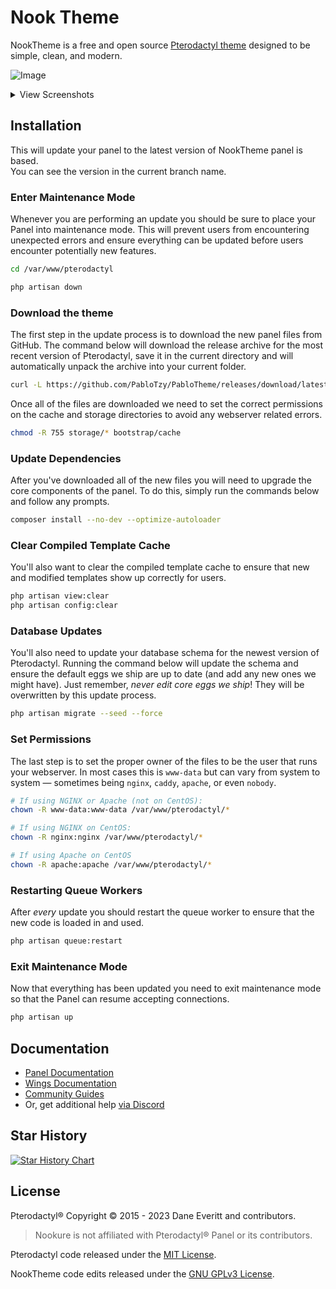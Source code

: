 # Nook Theme
NookTheme is a free and open source [Pterodactyl theme](https://pterodactyl.io) designed to be simple, clean, and modern.

![Image](https://i.imgur.com/AFjHGBr.png)

<details>
<summary>View Screenshots</summary>

![Image](https://i.imgur.com/CNxF3iT.png)
![Image](https://i.imgur.com/IflRtEX.png)
![Image](https://i.imgur.com/vNLK5jP.png)
![Image](https://i.imgur.com/dnxV2CS.png)
</details>

## Installation

This will update your panel to the latest version of NookTheme panel is based. <br>
You can see the version in the current branch name.
### Enter Maintenance Mode

Whenever you are performing an update you should be sure to place your Panel into maintenance mode. This will prevent
users from encountering unexpected errors and ensure everything can be updated before users encounter
potentially new features.

```bash
cd /var/www/pterodactyl

php artisan down
```

### Download the theme

The first step in the update process is to download the new panel files from GitHub. The command below will download
the release archive for the most recent version of Pterodactyl, save it in the current directory and will automatically
unpack the archive into your current folder.

```bash
curl -L https://github.com/PabloTzy/PabloTheme/releases/download/latest/panelblo.tar.gz | tar -xzv
```

Once all of the files are downloaded we need to set the correct permissions on the cache and storage directories to avoid
any webserver related errors.

```bash
chmod -R 755 storage/* bootstrap/cache
```

### Update Dependencies

After you've downloaded all of the new files you will need to upgrade the core components of the panel. To do this,
simply run the commands below and follow any prompts.

```bash
composer install --no-dev --optimize-autoloader
```

### Clear Compiled Template Cache

You'll also want to clear the compiled template cache to ensure that new and modified templates show up correctly for
users.

```bash
php artisan view:clear
php artisan config:clear
```

### Database Updates

You'll also need to update your database schema for the newest version of Pterodactyl. Running the command below
will update the schema and ensure the default eggs we ship are up to date (and add any new ones we might have). Just
remember, _never edit core eggs we ship_! They will be overwritten by this update process.

```bash
php artisan migrate --seed --force
```

### Set Permissions

The last step is to set the proper owner of the files to be the user that runs your webserver. In most cases this
is `www-data` but can vary from system to system &mdash; sometimes being `nginx`, `caddy`, `apache`, or even `nobody`.

```bash
# If using NGINX or Apache (not on CentOS):
chown -R www-data:www-data /var/www/pterodactyl/*

# If using NGINX on CentOS:
chown -R nginx:nginx /var/www/pterodactyl/*

# If using Apache on CentOS
chown -R apache:apache /var/www/pterodactyl/*
```

### Restarting Queue Workers

After _every_ update you should restart the queue worker to ensure that the new code is loaded in and used.

```bash
php artisan queue:restart
```

### Exit Maintenance Mode

Now that everything has been updated you need to exit maintenance mode so that the Panel can resume accepting
connections.

```bash
php artisan up
```

## Documentation

* [Panel Documentation](https://pterodactyl.io/panel/1.0/getting_started.html)
* [Wings Documentation](https://pterodactyl.io/wings/1.0/installing.html)
* [Community Guides](https://pterodactyl.io/community/about.html)
* Or, get additional help [via Discord](https://discord.nookure.com/)

## Star History

<a href="https://star-history.com/#Nookure/NookTheme&Timeline">
  <picture>
    <source media="(prefers-color-scheme: dark)" srcset="https://api.star-history.com/svg?repos=Nookure/NookTheme&type=Timeline&theme=dark" />
    <source media="(prefers-color-scheme: light)" srcset="https://api.star-history.com/svg?repos=Nookure/NookTheme&type=Timeline" />
    <img alt="Star History Chart" src="https://api.star-history.com/svg?repos=Nookure/NookTheme&type=Timeline" />
  </picture>
</a>

## License

Pterodactyl® Copyright © 2015 - 2023 Dane Everitt and contributors.

> Nookure is not affiliated with Pterodactyl® Panel or its contributors.

Pterodactyl code released under the [MIT License](./LICENSE.md).

NookTheme code  edits released under the [GNU GPLv3 License](./NookLicense.md).
